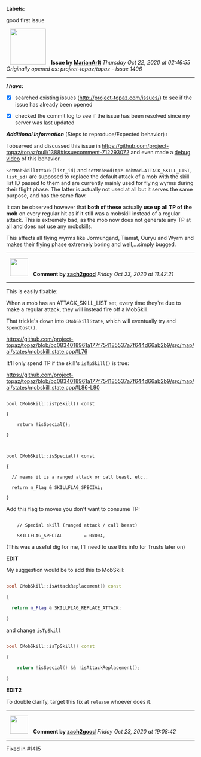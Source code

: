 **Labels:**

good first issue



<a href="https://github.com/MarianArlt"><img src="https://avatars3.githubusercontent.com/u/1492317?v=4" width="96" height="96" hspace="10"></img></a> **Issue by [MarianArlt](https://github.com/MarianArlt)**
_Thursday Oct 22, 2020 at 02:46:55_
_Originally opened as: project-topaz/topaz - Issue 1406_

----

<!-- place 'x' mark between square [] brackets to checkmark box -->
**_I have:_**

- [x] searched existing issues (http://project-topaz.com/issues/) to see if the issue has already been opened
- [x] checked the commit log to see if the issue has been resolved since my server was last updated

**_Additional Information_** (Steps to reproduce/Expected behavior) **:** 

I observed and discussed this issue in https://github.com/project-topaz/topaz/pull/1388#issuecomment-712293072 and even made a [debug video](https://streamable.com/ojrve0) of this behavior.
`SetMobSkillAttack(list_id)` and `setMobMod(tpz.mobMod.ATTACK_SKILL_LIST, list_id)` are supposed to replace the default attack of a mob with the skill list ID passed to them and are currently mainly used for flying wyrms during their flight phase. The latter is actually not used at all but it serves the same purpose, and has the same flaw.

It can be observed however that **both of these** actually **use up all TP of the mob** on every regular hit as if it still was a mobskill instead of a regular attack. This is extremely bad, as the mob now does not generate any TP at all and does not use any mobskills.

This affects all flying wyrms like Jormungand, Tiamat, Ouryu and Wyrm and makes their flying phase extremely boring and well,...simply bugged.


----
<a href="https://github.com/zach2good"><img src="https://avatars3.githubusercontent.com/u/1389729?v=4" width="48" height="48" hspace="10"></img></a> **Comment by [zach2good](https://github.com/zach2good)**
_Friday Oct 23, 2020 at 11:42:21_

----

This is easily fixable:

When a mob has an ATTACK_SKILL_LIST set, every time they're due to make a regular attack, they will instead fire off a MobSkill.

That trickle's down into `CMobSkillState`, which will eventually try and `SpendCost()`.
https://github.com/project-topaz/topaz/blob/bc0834018961a177f754185537a7f644d66ab2b9/src/map/ai/states/mobskill_state.cpp#L76

It'll only spend TP if the skill's `isTpSkill()` is true:
https://github.com/project-topaz/topaz/blob/bc0834018961a177f754185537a7f644d66ab2b9/src/map/ai/states/mobskill_state.cpp#L86-L90

```
bool CMobSkill::isTpSkill() const
{
    return !isSpecial();
}

bool CMobSkill::isSpecial() const
{
  // means it is a ranged attack or call beast, etc..
  return m_Flag & SKILLFLAG_SPECIAL;
}
```

Add this flag to moves you don't want to consume TP:
```
    // Special skill (ranged attack / call beast)
    SKILLFLAG_SPECIAL        = 0x004,
```

(This was a useful dig for me, I'll need to use this info for Trusts later on)

**EDIT**

My suggestion would be to add this to MobSkill:
```cpp
bool CMobSkill::isAttackReplacement() const
{
  return m_Flag & SKILLFLAG_REPLACE_ATTACK;
}
```

and change `isTpSkill`
```cpp
bool CMobSkill::isTpSkill() const
{
    return !isSpecial() && !isAttackReplacement();
}
```

**EDIT2**
To double clarify, target this fix at `release` whoever does it. 


----
<a href="https://github.com/zach2good"><img src="https://avatars3.githubusercontent.com/u/1389729?v=4" width="48" height="48" hspace="10"></img></a> **Comment by [zach2good](https://github.com/zach2good)**
_Friday Oct 23, 2020 at 19:08:42_

----

Fixed in #1415 
